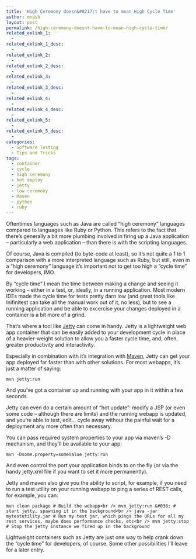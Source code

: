 ```yaml
---
title: 'High Ceremony doesn&#8217;t have to mean High Cycle Time'
author: mnash
layout: post
permalink: /high-ceremony-doesnt-have-to-mean-high-cycle-time/
related_exlink_1:
  - 
related_exlink_1_desc:
  - 
related_exlink_2:
  - 
related_exlink_2_desc:
  - 
related_exlink_3:
  - 
related_exlink_3_desc:
  - 
related_exlink_4:
  - 
related_exlink_4_desc:
  - 
related_exlink_5:
  - 
related_exlink_5_desc:
  - 
categories:
  - Software Testing
  - Tips and Tricks
tags:
  - container
  - cycle
  - high ceremony
  - hot deploy
  - jetty
  - low ceremony
  - Maven
  - python
  - ruby
---
```

Oftentimes languages such as Java are called &#8220;high ceremony&#8221; languages compared to languages like Ruby or Python. This refers to the fact that there&#8217;s generally a bit more plumbing involved in firing up a Java application &#8211; particularly a web application &#8211; than there is with the scripting languages.

Of course, Java is compiled (to byte-code at least), so it&#8217;s not quite a 1 to 1 comparison with a more interpreted language such as Ruby, but still, even in a &#8220;high ceremony&#8221; language it&#8217;s important not to get too high a &#8220;cycle time&#8221; for developers, IMO.

By &#8220;cycle time&#8221; I mean the time between making a change and seeing it working &#8211; either in a test, or, ideally, in a running application. Most modern IDEs made the cycle time for tests pretty darn low (and great tools like Inifinitest can take all the manual work out of it, no less), but to see a running application and be able to excercise your changes deployed in a container is a bit more of a grind.

That&#8217;s where a tool like [Jetty][1] can come in handy. Jetty is a lightweight web app container that can be easily added to your development cycle in place of a heavier-weight solution to allow you a faster cycle time, and, often, greater productivity and interactivity.

Especially in combination with it&#8217;s integration with [Maven][2], Jetty can get your app deployed far faster than with other solutions. For most webapps, it&#8217;s just a matter of saying:

`mvn jetty:run`

And you&#8217;ve got a container up and running with your app in it within a few seconds.

Jetty can even do a certain amount of &#8220;hot update&#8221;: modify a JSP (or even some code &#8211; although there are limits) and the running webapp is updated, and you&#8217;re able to test, edit&#8230; cycle away without the painful wait for a deployment any more often than necessary.

You can pass required system properties to your app via maven&#8217;s -D mechanism, and they&#8217;ll be available to your app:

`mvn -Dsome.property=someValue jetty:run`

And even control the port your application binds to on the fly (or via the handy jetty.xml file if you want to set it more permanently). 

Jetty and maven also give you the ability to script, for example, if you need to run a test utility on your running webapp to ping a series of REST calls, for example, you can:

`mvn clean package # Build the webapp<br />
mvn jetty:run &#038; # start jetty, spawning it in the background<br />
java -jar mytestutility.jar # Run my test jar, which pings the URLs for all my rest services, maybe does performance checks, etc<br />
mvn jetty:stop # Stop the jetty instance we fired up in the background`

Lightweight containers such as Jetty are just one way to help crank down the &#8220;cycle time&#8221; for developers, of course. Some other possibilities I&#8217;ll leave for a later entry.

 [1]: http://www.mortbay.org/jetty/
 [2]: http://maven.apache.org/